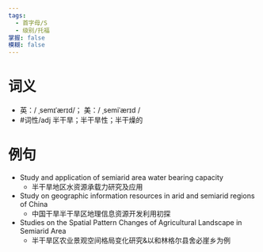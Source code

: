 ```yaml
---
tags:
  - 首字母/S
  - 级别/托福
掌握: false
模糊: false
---
```

# 词义
- 英：/ ˌsemɪˈærɪd/； 美：/ ˌsemiˈærɪd /
- #词性/adj  半干旱；半干旱性；半干燥的
# 例句
- Study and application of semiarid area water bearing capacity
	- 半干旱地区水资源承载力研究及应用
- Study on geographic information resources in arid and semiarid regions of China
	- 中国干旱半干旱区地理信息资源开发利用初探
- Studies on the Spatial Pattern Changes of Agricultural Landscape in Semiarid Area
	- 半干旱区农业景观空间格局变化研究&以和林格尔县舍必崖乡为例
